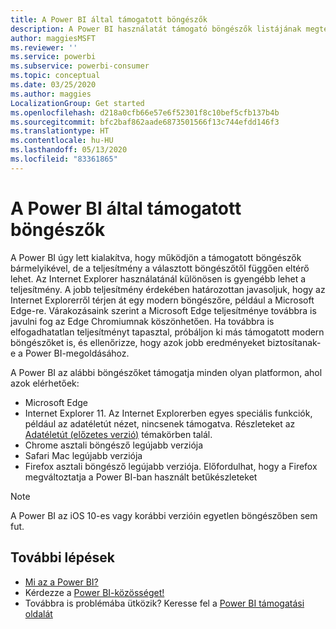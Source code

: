 ```yaml
---
title: A Power BI által támogatott böngészők
description: A Power BI használatát támogató böngészők listájának megtekintése
author: maggiesMSFT
ms.reviewer: ''
ms.service: powerbi
ms.subservice: powerbi-consumer
ms.topic: conceptual
ms.date: 03/25/2020
ms.author: maggies
LocalizationGroup: Get started
ms.openlocfilehash: d218a0cfb66e57e6f52301f8c10bef5cfb137b4b
ms.sourcegitcommit: bfc2baf862aade6873501566f13c744efdd146f3
ms.translationtype: HT
ms.contentlocale: hu-HU
ms.lasthandoff: 05/13/2020
ms.locfileid: "83361865"
---
```

# <a name="supported-browsers-for-power-bi"></a>A Power BI által támogatott böngészők

A Power BI úgy lett kialakítva, hogy működjön a támogatott böngészők bármelyikével, de a teljesítmény a választott böngészőtől függően eltérő lehet. Az Internet Explorer használatánál különösen is gyengébb lehet a teljesítmény. A jobb teljesítmény érdekében határozottan javasoljuk, hogy az Internet Explorerről térjen át egy modern böngészőre, például a Microsoft Edge-re. Várakozásaink szerint a Microsoft Edge teljesítménye továbbra is javulni fog az Edge Chromiumnak köszönhetően. Ha továbbra is elfogadhatatlan teljesítményt tapasztal, próbáljon ki más támogatott modern böngészőket is, és ellenőrizze, hogy azok jobb eredményeket biztosítanak-e a Power BI-megoldásához.

A Power BI az alábbi böngészőket támogatja minden olyan platformon, ahol azok elérhetőek:

- Microsoft Edge
- Internet Explorer 11. Az Internet Explorerben egyes speciális funkciók, például az adatéletút nézet, nincsenek támogatva. Részleteket az [Adatéletút (előzetes verzió)](../collaborate-share/service-data-lineage.md) témakörben talál.
- Chrome asztali böngésző legújabb verziója
- Safari Mac legújabb verziója
- Firefox asztali böngésző legújabb verziója. Előfordulhat, hogy a Firefox megváltoztatja a Power BI-ban használt betűkészleteket 

> [!NOTE]
> A Power BI az iOS 10-es vagy korábbi verzióin egyetlen böngészőben sem fut.

## <a name="next-steps"></a>További lépések
* [Mi az a Power BI?](power-bi-overview.md)
* Kérdezze a [Power BI-közösséget!](https://community.powerbi.com/)
* Továbbra is problémába ütközik? Keresse fel a [Power BI támogatási oldalát](https://powerbi.microsoft.com/support/)
